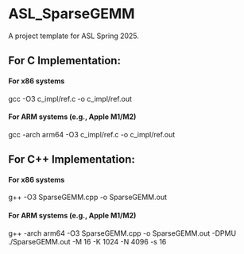 # ASL_SparseGEMM

A project template for ASL Spring 2025.

## For C Implementation:

#### For x86 systems

gcc -O3 c_impl/ref.c -o c_impl/ref.out

#### For ARM systems (e.g., Apple M1/M2)

gcc -arch arm64 -O3 c_impl/ref.c -o c_impl/ref.out

## For C++ Implementation:

#### For x86 systems

g++ -O3 SparseGEMM.cpp -o SparseGEMM.out

#### For ARM systems (e.g., Apple M1/M2)

g++ -arch arm64 -O3 SparseGEMM.cpp -o SparseGEMM.out -DPMU
./SparseGEMM.out -M 16 -K 1024 -N 4096 -s 16